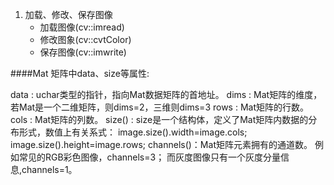 1. 加载、修改、保存图像
    * 加载图像(cv::imread)
    * 修改图象(cv::cvtColor)
    * 保存图像(cv::imwrite)


####Mat 矩阵中data、size等属性:

data : uchar类型的指针，指向Mat数据矩阵的首地址。
dims : Mat矩阵的维度，若Mat是一个二维矩阵，则dims=2，三维则dims=3
rows : Mat矩阵的行数。
cols : Mat矩阵的列数。
size() : size是一个结构体，定义了Mat矩阵内数据的分布形式，数值上有关系式：
         image.size().width=image.cols;        
         image.size().height=image.rows;
channels()：Mat矩阵元素拥有的通道数。
            例如常见的RGB彩色图像，channels=3；
            而灰度图像只有一个灰度分量信息,channels=1。
